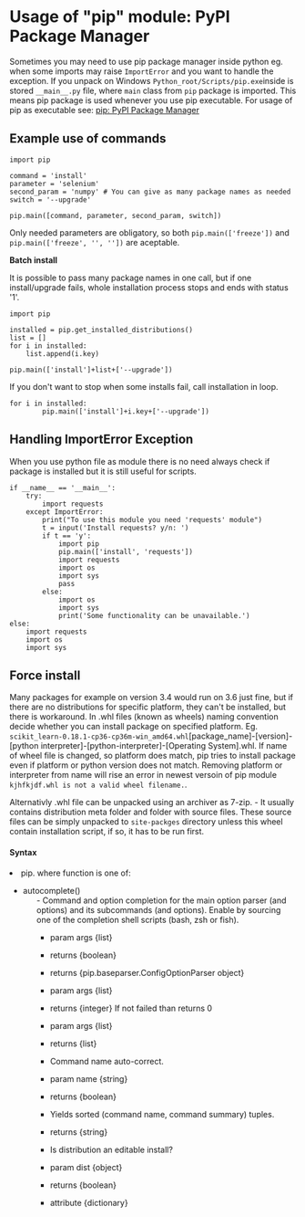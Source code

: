 # Usage of "pip" module: PyPI Package Manager


Sometimes you may need to use pip package manager inside python eg. when some imports may raise `ImportError` and you want to handle the exception. If you unpack on Windows `Python_root/Scripts/pip.exe`inside is stored `__main__.py` file, where `main` class from `pip` package is imported. This means pip package is used whenever you use pip executable. For usage of pip as executable see: [pip: PyPI Package Manager](https://stackoverflow.com/documentation/python/1781/pip-pypi-package-manage)



## Example use of commands


```
import pip

command = 'install'
parameter = 'selenium'
second_param = 'numpy' # You can give as many package names as needed
switch = '--upgrade'

pip.main([command, parameter, second_param, switch])

```

Only needed parameters are obligatory, so both `pip.main(['freeze'])` and `pip.main(['freeze', '', ''])` are aceptable.

**Batch install**

It is possible to pass many package names in one call, but if one install/upgrade fails, whole installation process stops and ends with status '1'.

```
import pip

installed = pip.get_installed_distributions()
list = []
for i in installed:
    list.append(i.key)

pip.main(['install']+list+['--upgrade'])

```

If you don't want to stop when some installs fail, call installation in loop.

```
for i in installed:
        pip.main(['install']+i.key+['--upgrade'])

```



## Handling ImportError Exception


When you use python file as module there is no need always check if package is installed but it is still useful for scripts.

```
if __name__ == '__main__':
    try:
        import requests
    except ImportError:
        print("To use this module you need 'requests' module")
        t = input('Install requests? y/n: ')
        if t == 'y':
            import pip
            pip.main(['install', 'requests'])
            import requests
            import os
            import sys
            pass
        else:
            import os
            import sys
            print('Some functionality can be unavailable.')
else:
    import requests
    import os
    import sys

```



## Force install


Many packages for example on version 3.4 would run on 3.6 just fine, but if there are no distributions for specific platform, they can't be installed, but there is workaround. In .whl files (known as wheels) naming convention decide whether you can install package on specified platform. Eg. `scikit_learn‑0.18.1‑cp36‑cp36m‑win_amd64.whl`[package_name]-[version]-[python interpreter]-[python-interpreter]-[Operating System].whl. If name of wheel file is changed, so platform does match, pip tries to install package even if platform or python version does not match. Removing platform or interpreter from name will rise an error in newest versoin of pip module `kjhfkjdf.whl is not a valid wheel filename.`.

Alternativly .whl file can be unpacked using an archiver as 7-zip. - It usually contains distribution meta folder and folder with source files. These source files can be simply unpacked to `site-packges` directory unless this wheel contain installation script, if so, it has to be run first.



#### Syntax


<li>pip.<function|attribute|class> where function is one of:
<ul>
<li>autocomplete()
<ul>
- Command and option completion for the main option parser (and options) and its subcommands (and options). Enable by sourcing one of the completion shell scripts (bash, zsh or fish).

- param args {list}
- returns {boolean}

- returns {pip.baseparser.ConfigOptionParser object}

- param args {list}
- returns {integer} If not failed than returns 0

- param args {list}

- returns {list}

- Command name auto-correct.
- param name {string}
- returns {boolean}

- Yields sorted (command name, command summary) tuples.

- returns {string}

- Is distribution an editable install?
- param dist {object}
- returns {boolean}

- attribute {dictionary}

